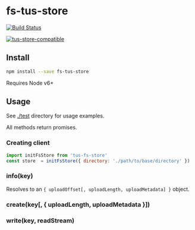 # fs-tus-store

[![Build Status](https://travis-ci.org/blockai/fs-tus-store.svg?branch=master)](https://travis-ci.org/blockai/fs-tus-store)

[![tus-store-compatible](https://github.com/blockai/abstract-tus-store/raw/master/badge.png)](https://github.com/blockai/abstract-tus-store)

## Install

```bash
npm install --save fs-tus-store
```

Requires Node v6+

## Usage

See [./test](./test) directory for usage examples.

All methods return promises.

### Creating client

```javascript
import initFsStore from 'tus-fs-store'
const store  = initFsStore({ directory: './path/to/base/directory' })
```

### info(key)

Resolves to an `{ uploadOffset[, uploadLength, uploadMetadata] }` object.

### create(key[, { uploadLength, uploadMetadata }])

### write(key, readStream)
